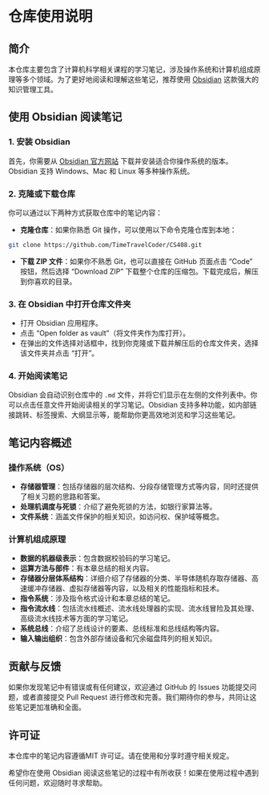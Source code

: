 # 仓库使用说明

## 简介

本仓库主要包含了计算机科学相关课程的学习笔记，涉及操作系统和计算机组成原理等多个领域。为了更好地阅读和理解这些笔记，推荐使用 [Obsidian](https://obsidian.md/) 这款强大的知识管理工具。

## 使用 Obsidian 阅读笔记

### 1. 安装 Obsidian

首先，你需要从 [Obsidian 官方网站](https://obsidian.md/) 下载并安装适合你操作系统的版本。Obsidian 支持 Windows、Mac 和 Linux 等多种操作系统。

### 2. 克隆或下载仓库

你可以通过以下两种方式获取仓库中的笔记内容：

- **克隆仓库**：如果你熟悉 Git 操作，可以使用以下命令克隆仓库到本地：

```bash
git clone https://github.com/TimeTravelCoder/CS408.git
```

- **下载 ZIP 文件**：如果你不熟悉 Git，也可以直接在 GitHub 页面点击 “Code” 按钮，然后选择 “Download ZIP” 下载整个仓库的压缩包。下载完成后，解压到你喜欢的目录。

### 3. 在 Obsidian 中打开仓库文件夹

- 打开 Obsidian 应用程序。
- 点击 “Open folder as vault”（将文件夹作为库打开）。
- 在弹出的文件选择对话框中，找到你克隆或下载并解压后的仓库文件夹，选择该文件夹并点击 “打开”。

### 4. 开始阅读笔记

Obsidian 会自动识别仓库中的 `.md` 文件，并将它们显示在左侧的文件列表中。你可以点击任意文件开始阅读相关的学习笔记。Obsidian 支持多种功能，如内部链接跳转、标签搜索、大纲显示等，能帮助你更高效地浏览和学习这些笔记。

## 笔记内容概述

### 操作系统（OS）

- **存储器管理**：包括存储器的层次结构、分段存储管理方式等内容，同时还提供了相关习题的思路和答案。
- **处理机调度与死锁**：介绍了避免死锁的方法，如银行家算法等。
- **文件系统**：涵盖文件保护的相关知识，如访问权、保护域等概念。

### 计算机组成原理

- **数据的机器级表示**：包含数据校验码的学习笔记。
- **运算方法与部件**：有本章总结的相关内容。
- **存储器分层体系结构**：详细介绍了存储器的分类、半导体随机存取存储器、高速缓冲存储器、虚拟存储器等内容，以及相关的性能指标和技术。
- **指令系统**：涉及指令格式设计和本章总结的笔记。
- **指令流水线**：包括流水线概述、流水线处理器的实现、流水线冒险及其处理、高级流水线技术等方面的学习笔记。
- **系统总线**：介绍了总线设计的要素、总线标准和总线结构等内容。
- **输入输出组织**：包含外部存储设备和冗余磁盘阵列的相关知识。

## 贡献与反馈

如果你发现笔记中有错误或有任何建议，欢迎通过 GitHub 的 Issues 功能提交问题，或者直接提交 Pull Request 进行修改和完善。我们期待你的参与，共同让这些笔记更加准确和全面。

## 许可证

本仓库中的笔记内容遵循MIT 许可证。请在使用和分享时遵守相关规定。

希望你在使用 Obsidian 阅读这些笔记的过程中有所收获！如果在使用过程中遇到任何问题，欢迎随时寻求帮助。
